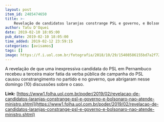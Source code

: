 ```yaml
---
layout: post
item_id: 2485474650
title: >-
    Revelação de candidatos laranjas constrange PSL e governo, e Bolsonaro não atende ministro
author: Tatu D'Oquei
date: 2019-02-10 18:05:00
pub_date: 2019-02-10 18:05:00
time_added: 2019-02-12 23:59:15
categories: [avisamos]
tags: []
image: https://f.i.uol.com.br/fotografia/2018/10/29/15408586155bd7a2f72d34c_1540858615_3x2_md.jpg
---
```


A revelação de que uma inexpressiva candidata do PSL em Pernambuco recebeu a terceira maior fatia da verba pública de campanha do PSL causou constrangimento no partido e no governo, que abrigaram nesse domingo (10) discussões sobre o caso.

**Link:** [https://www1.folha.uol.com.br/poder/2019/02/revelacao-de-candidatos-laranjas-constrange-psl-e-governo-e-bolsonaro-nao-atende-ministro.shtml](https://www1.folha.uol.com.br/poder/2019/02/revelacao-de-candidatos-laranjas-constrange-psl-e-governo-e-bolsonaro-nao-atende-ministro.shtml)

